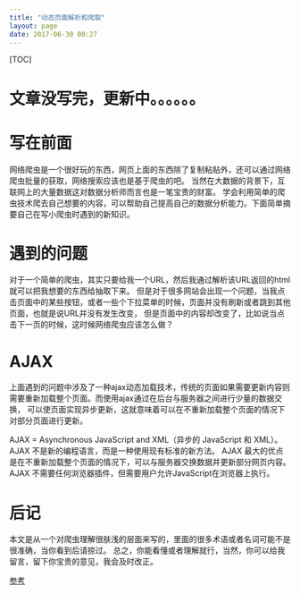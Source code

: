 ```yaml
---
title: "动态页面解析和爬取"
layout: page
date: 2017-06-30 00:27
---
```


[TOC]
# 文章没写完，更新中。。。。。。
# 写在前面
网络爬虫是一个很好玩的东西，网页上面的东西除了复制粘贴外，还可以通过网络爬虫批量的获取，网络搜索应该也是基于爬虫的吧。
当然在大数据的背景下，互联网上的大量数据这对数据分析师而言也是一笔宝贵的财富。
学会利用简单的爬虫技术爬去自己想要的内容，可以帮助自己提高自己的数据分析能力。下面简单摘要自己在写小爬虫时遇到的新知识。


# 遇到的问题
对于一个简单的爬虫，其实只要给我一个URL，然后我通过解析该URL返回的html就可以把我想要的东西给抽取下来。
但是对于很多网站会出现一个问题，当我点击页面中的某些按钮，或者一些个下拉菜单的时候，页面并没有刷新或者跳到其他页面，也就是说URL并没有发生改变，
但是页面中的内容却改变了，比如说当点击下一页的时候，这时候网络爬虫应该怎么做？


# AJAX
上面遇到的问题中涉及了一种ajax动态加载技术，传统的页面如果需要更新内容则需要重新加载整个页面。而使用ajax通过在后台与服务器之间进行少量的数据交换，
可以使页面实现异步更新，这就意味着可以在不重新加载整个页面的情况下对部分页面进行更新。



AJAX = Asynchronous JavaScript and XML（异步的 JavaScript 和 XML）。
AJAX 不是新的编程语言，而是一种使用现有标准的新方法。
AJAX 最大的优点是在不重新加载整个页面的情况下，可以与服务器交换数据并更新部分网页内容。
AJAX 不需要任何浏览器插件，但需要用户允许JavaScript在浏览器上执行。


# 后记
本文是从一个对爬虫理解很肤浅的层面来写的，里面的很多术语或者名词可能不是很准确，当你看到后请掠过。
总之，你能看懂或者理解就行，当然，你可以给我留言，留下你宝贵的意见，我会及时改正。

[参考](https://zhuanlan.zhihu.com/p/27346009)